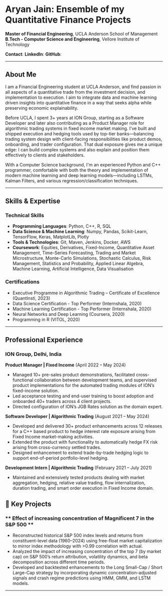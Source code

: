 # Aryan Jain: Ensemble of my Quantitative Finance Projects

**Master of Financial Engineering**, UCLA Anderson School of Management   
**B.Tech - Computer Science and Engineering**, Vellore Institute of Technology  

**Contact**: 
**LinkedIn**: 
**GitHub**: 


---

## About Me

I am a Financial Engineering student at UCLA Anderson, and find passion in all aspects of a quantitative trade from the investment decision, and implementation to execution. I aim to integrate data and machine learning driven insights into quantitative finance in a way that seeks alpha while preserving economic explainability.

Before UCLA, I spent 3+ years at ION Group, starting as a Software Developer and later also contributing as a Product Manager role for algorithmic trading systems in fixed income market making. I’ve built and shipped execution and hedging tools used by top-tier banks—balancing trading system design with client-facing responsibilities like product demos, onboarding, and trader configuration. That dual exposure gives me a unique edge: I can build complex systems and also explain and position them effectively to clients and stakeholders.

With a Computer Science background, I'm an experienced Python and C++ programmer, comfortable with both the theory and implementation of modern machine learning and deep learning models—including LSTMs, Kalman Filters, and various regression/classification techniques.

---

## Skills & Expertise

### **Technical Skills**
- **Programming Languages**: Python, C++, R, SQL 
- **Data Science & Machine Learning**: Numpy, Pandas, Scikit-Learn, TensorFlow, Keras, MatplotLib, Plotly
- **Tools & Technologies**: Git, Maven, Jenkins, Docker, AWS  
- **Coursework**: Equities, Derivatives, Fixed-Income, Quantitative Asset Management, Time-Series Forecasting, Trading and Market Microstructure, Monte-Carlo Simulations, Stochastic Calculus, Risk Management, Statistics and Probability, Applied Linear Algebra, Machine Learning, Artificial Intelligence, Data Visualisation

### **Certifications**
- Executive Programme in Algorithmic Trading – Certificate of Excellence (QuantInsti, 2023)
- Data Science Certification - Top Performer (Internshala, 2020)
- Machine Learning Certification - Top Performer (Internshala, 2020)
- Neural Networks and Deep Learning (Coursera, 2020)
- Programming in R (VITOL, 2020) 

---

## Professional Experience

### **ION Group, Delhi, India**  
**Product Manager | Fixed Income** (April 2022 – May 2024)  
- Managed 10+ pre-sales product demonstrations, facilitated cross-functional collaboration between development teams, and supervised product implementations for the automated trading modules of ION’s fixed-income solution.
- Led acceptance testing and end-user training to boost adoption and onboarded 40+ traders across 4 client projects.
- Directed configuration of ION’s JGB Rates solution as the domain expert.

**Software Developer | Algorithmic Trading** (August 2021 – May 2024)  
- Developed and delivered 30+ product enhancements across 12 releases for a C++ based product to hedge interest rate exposure arising from Fixed Income market-making activities.
- Extended the product with functionality to automatically hedge FX risk arising from cross-currency settled trades.
- Designed enhancement to extend trade-by-trade hedging logic to support end-of-period portfolio-level hedging.

**Development Intern | Algorithmic Trading** (February 2021 – July 2021)  
- Maintained and extensively tested products dealing with market aggregation, hedging, relative value trading, flow internalization, duration trading, and smart order execution in Fixed Income domain.

## 📂 Key Projects

### ** Effect of increasing concentration of Magnificent 7 in the S&P 500 **  
- Reconstructed historical S&P 500 index levels and returns from constituent-level data (1960–2024) using free-float market capitalization to mirror index methodology with >0.99 correlation with actual.
- Analyzed the impact of increasing concentration of the top 7 (by market cap) on S&P 500’s return attribution, volatility dynamics, and beta decomposition across different time periods.
- Developed and backtested enhancements to the Long Small-Cap / Short Large-Cap strategy by incorporating dynamic concentration-adjusted signals and crash regime predictions using HMM, GMM, and LSTM models.

---
